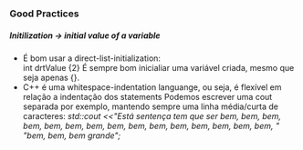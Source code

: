 ### Good Practices

##### Initilization -> initial value of a variable
- É bom usar a direct-list-initialization:  
    int drtValue {2}
    É sempre bom inicialiar uma variável criada, mesmo que seja apenas {}.
- C++ é uma whitespace-indentation languange, ou seja, é flexível em relação a indentação dos statements
    Podemos escrever uma cout separada por exemplo, mantendo sempre uma linha média/curta de caracteres:
    _std::cout <<"Está sentença tem que ser bem, bem, bem, bem, bem, bem, bem, bem, bem, bem, bem, bem, bem, bem, bem, "_
                _"bem, bem, bem grande";_
